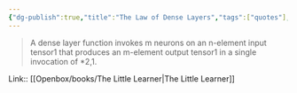 ```yaml
---
{"dg-publish":true,"title":"The Law of Dense Layers","tags":["quotes"],"date":"2023-05-16T10:24:06+04:00","modified_at":"2023-07-23T21:40:21+03:00","dg-path":"/quotes/202305161024.md","permalink":"/quotes/202305161024/","dgPassFrontmatter":true}
---
```



> A dense layer function invokes m neurons on an n-element input tensor1 that produces an m-element output tensor1 in a single invocation of *2,1.

Link:: [[Openbox/books/The Little Learner\|The Little Learner]]
